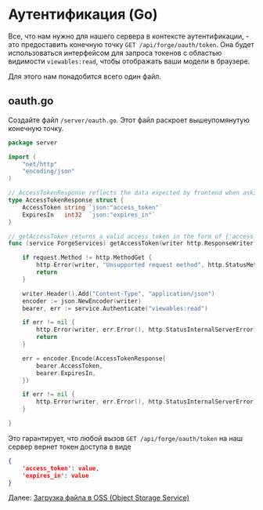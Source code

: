 # Аутентификация (Go)


 Все, что нам нужно для нашего сервера в контексте аутентификации, - это предоставить конечную точку `GET /api/forge/oauth/token`. Она будет использоваться интерфейсом для запроса токенов с областью видимости `viewables:read`, чтобы отображать ваши модели в браузере.

Для этого нам понадобится всего один файл. 

## oauth.go

Создайте файл `/server/oauth.go`. Этот файл раскроет вышеупомянутую конечную точку.

```go
package server

import (
	"net/http"
	"encoding/json"
)

// AccessTokenResponse reflects the data expected by frontend when asking for a token
type AccessTokenResponse struct {
	AccessToken string `json:"access_token"`
	ExpiresIn   int32  `json:"expires_in"`
}

// getAccessToken returns a valid access token in the form of {'access_token':value, 'expires_in':value}
func (service ForgeServices) getAccessToken(writer http.ResponseWriter, request *http.Request) {

	if request.Method != http.MethodGet {
		http.Error(writer, "Unsupported request method", http.StatusMethodNotAllowed)
		return
	}

	writer.Header().Add("Content-Type", "application/json")
	encoder := json.NewEncoder(writer)
	bearer, err := service.Authenticate("viewables:read")

	if err != nil {
		http.Error(writer, err.Error(), http.StatusInternalServerError)
		return
	}

	err = encoder.Encode(AccessTokenResponse{
		bearer.AccessToken,
		bearer.ExpiresIn,
	})

	if err != nil {
		http.Error(writer, err.Error(), http.StatusInternalServerError)
	}

}
```

Это гарантирует, что любой вызов `GET /api/forge/oauth/token` на наш сервер вернет токен доступа в виде

```json
{
	'access_token': value, 
	'expires_in': value
}
```

Далее: [Загрузка файла в OSS (Object Storage Service)](/datamanagement/oss/)
